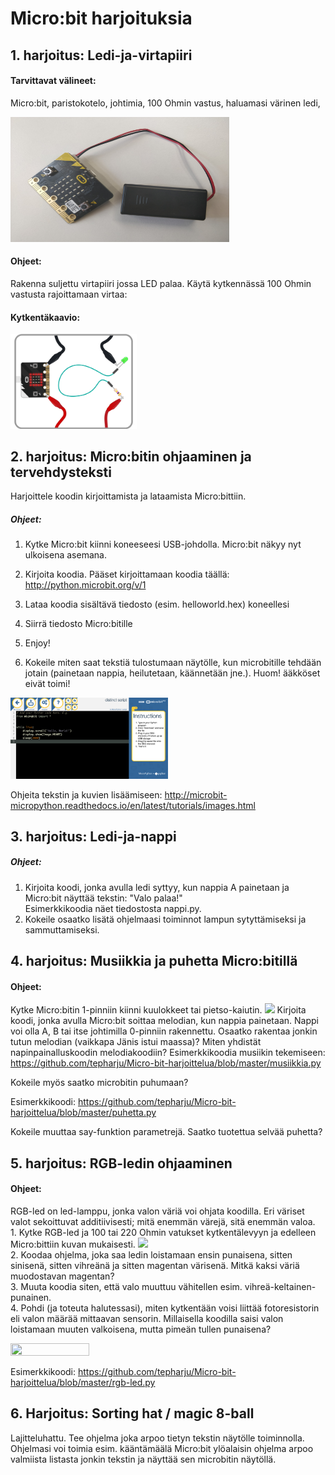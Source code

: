 # Micro:bit harjoituksia

## 1. harjoitus: Ledi-ja-virtapiiri

#### Tarvittavat välineet:

Micro:bit, paristokotelo, johtimia, 100 Ohmin vastus, haluamasi värinen ledi,

<img src="https://github.com/tepharju/Micro-bit-harjoittelua/blob/master/IMG_20180502_133946.jpg" height="200" width="350">



#### Ohjeet:

Rakenna suljettu virtapiiri jossa LED palaa. Käytä kytkennässä 100 Ohmin vastusta rajoittamaan virtaa:

#### Kytkentäkaavio:

<img src="https://github.com/tepharju/Micro-bit-harjoittelua/blob/master/microbit2.png" height="40%" width="40%">

## 2. harjoitus: Micro:bitin ohjaaminen ja tervehdysteksti

Harjoittele koodin kirjoittamista ja lataamista Micro:bittiin.



##### Ohjeet:

1. Kytke Micro:bit kiinni koneeseesi USB-johdolla. Micro:bit näkyy nyt ulkoisena asemana. 
2. Kirjoita koodia. Pääset kirjoittamaan koodia täällä: http://python.microbit.org/v/1
3. Lataa koodia sisältävä tiedosto (esim. helloworld.hex) koneellesi
4. Siirrä tiedosto Micro:bitille
5. Enjoy!

6. Kokeile miten saat tekstiä tulostumaan näytölle, kun microbitille tehdään jotain (painetaan nappia, heilutetaan, käännetään jne.). Huom! ääkköset eivät toimi! 

<img src="https://github.com/tepharju/Micro-bit-harjoittelua/blob/master/microbit1.png" height="50%" width="50%">

Ohjeita tekstin ja kuvien lisäämiseen: http://microbit-micropython.readthedocs.io/en/latest/tutorials/images.html


## 3. harjoitus: Ledi-ja-nappi

##### Ohjeet:

1. Kirjoita koodi, jonka avulla ledi syttyy, kun nappia A painetaan ja Micro:bit näyttää tekstin: "Valo palaa!" 
<br>Esimerkkikoodia näet tiedostosta nappi.py.
2. Kokeile osaatko lisätä ohjelmaasi toiminnot lampun sytyttämiseksi ja sammuttamiseksi.

## 4. harjoitus: Musiikkia ja puhetta Micro:bitillä

#### Ohjeet:

Kytke Micro:bitin 1-pinniin kiinni kuulokkeet tai pietso-kaiutin. 
<img src="https://s3-eu-west-1.amazonaws.com/twsu-production/images/jack-1465559835719.jpg">
Kirjoita koodi, jonka avulla Micro:bit soittaa melodian, kun nappia painetaan. Nappi voi olla A, B tai itse johtimilla 0-pinniin rakennettu. 
Osaatko rakentaa jonkin tutun melodian (vaikkapa Jänis istui maassa)? Miten yhdistät napinpainalluskoodin melodiakoodiin?
Esimerkkikoodia musiikin tekemiseen: https://github.com/tepharju/Micro-bit-harjoittelua/blob/master/musiikkia.py

Kokeile myös saatko microbitin puhumaan?

Esimerkkikoodi: https://github.com/tepharju/Micro-bit-harjoittelua/blob/master/puhetta.py

Kokeile muuttaa say-funktion parametrejä. Saatko tuotettua selvää puhetta?


## 5. harjoitus: RGB-ledin ohjaaminen

#### Ohjeet:

RGB-led on led-lamppu, jonka valon väriä voi ohjata koodilla. Eri väriset valot sekoittuvat additiivisesti; mitä enemmän värejä, sitä enemmän valoa.
<br>1. Kytke RGB-led ja 100 tai 220 Ohmin vatukset kytkentälevyyn ja edelleen Micro:bittiin kuvan mukaisesti. 
<img src="http://www.101computing.net/wp/wp-content/uploads/bbc-microbit-RGB-LED-Circuit-Gradient.png">
<br>2. Koodaa ohjelma, joka saa ledin loistamaan ensin punaisena, sitten sinisenä, sitten vihreänä ja sitten magentan värisenä. Mitkä kaksi väriä muodostavan magentan? 
<br>3. Muuta koodia siten, että valo muuttuu vähitellen esim. vihreä-keltainen-punainen.
<br>4. Pohdi (ja toteuta halutessasi), miten kytkentään voisi liittää fotoresistorin eli valon määrää mittaavan sensorin. Millaisella koodilla saisi valon loistamaan muuten valkoisena, mutta pimeän tullen punaisena?

<img src="https://github.com/tepharju/Micro-bit-harjoittelua/blob/master/rgbLED.png" height="50%" width="50%">


Esimerkkikoodi: https://github.com/tepharju/Micro-bit-harjoittelua/blob/master/rgb-led.py

## 6. Harjoitus: Sorting hat / magic 8-ball

Lajitteluhattu. Tee ohjelma joka arpoo tietyn tekstin näytölle toiminnolla. Ohjelmasi voi toimia esim. kääntämäälä Micro:bit ylöalaisin ohjelma arpoo valmiista listasta jonkin tekstin ja näyttää sen microbitin näytöllä.  
